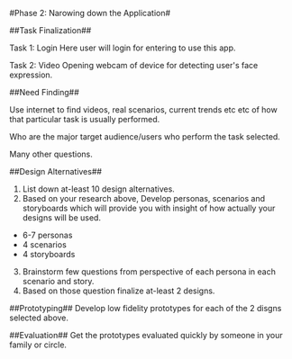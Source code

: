 #Phase 2: Narowing down the Application#

##Task Finalization##

Task 1: Login
Here user will login for entering to use this app.

Task 2: Video
Opening webcam of device for detecting user's face expression.

##Need Finding##

Use internet to find videos, real scenarios, current trends etc etc of how that particular task is usually performed. 

Who are the major target audience/users who perform the task selected. 

Many other questions. 

##Design Alternatives##

1) List down at-least 10 design alternatives.
2) Based on your research above, Develop personas, scenarios and storyboards which will provide you with insight of how actually your designs will be used.
- 6-7 personas
- 4 scenarios
- 4 storyboards
3) Brainstorm few questions from perspective of each persona in each scenario and story.  
4) Based on those question finalize at-least 2 designs.

##Prototyping##
Develop low fidelity prototypes for each of the 2 disgns selected above.


##Evaluation##
Get the prototypes evaluated quickly by someone in your family or circle.  
